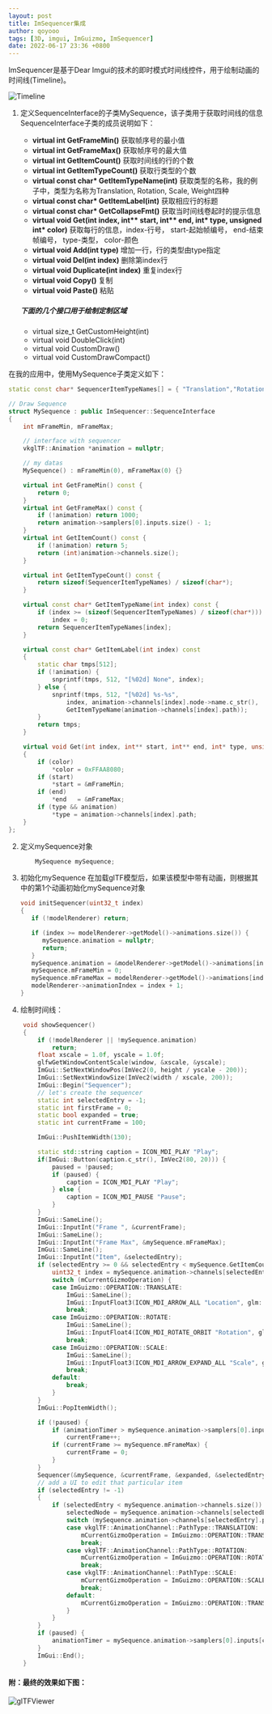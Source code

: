```yaml
---
layout: post
title: ImSequencer集成
author: qoyooo
tags: [3D, imgui, ImGuizmo, ImSequencer]
date: 2022-06-17 23:36 +0800
---
```

ImSequencer是基于Dear Imgui的技术的即时模式时间线控件，用于绘制动画的时间线(Timeline)。

![Timeline](https://github.com/qoyooo/qoyooo.github.io/raw/main/_posts/images/ImSequencer.png)

1. 定义SequenceInterface的子类MySequence，该子类用于获取时间线的信息 
   SequenceInterface子类的成员说明如下：
   * **virtual int GetFrameMin()**  获取帧序号的最小值
   * **virtual int GetFrameMax()**  获取帧序号的最大值
   * **virtual int GetItemCount()** 获取时间线的行的个数
   * **virtual int GetItemTypeCount()**  获取行类型的个数
   * **virtual const char\* GetItemTypeName(int)**  获取类型的名称，我的例子中，类型为名称为Translation, Rotation, Scale, Weight四种
   * **virtual const char\* GetItemLabel(int)** 获取相应行的标题
   * **virtual const char\* GetCollapseFmt()** 获取当时间线卷起时的提示信息
   * **virtual void Get(int index, int\*\* start, int\*\* end, int\* type, unsigned int\* color)**  获取每行的信息，index-行号， start-起始帧编号， end-结束帧编号， type-类型， color-颜色
   * **virtual void Add(int type)**  增加一行，行的类型由type指定
   * **virtual void Del(int index)**  删除第index行
   * **virtual void Duplicate(int index)** 重复index行
   * **virtual void Copy()**  复制
   * **virtual void Paste()** 粘贴

   ##### 下面的几个接口用于绘制定制区域
   * virtual size_t GetCustomHeight(int)
   * virtual void DoubleClick(int)
   * virtual void CustomDraw()
   * virtual void CustomDrawCompact()

在我的应用中，使用MySequence子类定义如下：
```C++
static const char* SequencerItemTypeNames[] = { "Translation","Rotation", "Scale", "Weight"};

// Draw Sequence
struct MySequence : public ImSequencer::SequenceInterface
{
    int mFrameMin, mFrameMax;

    // interface with sequencer
    vkglTF::Animation *animation = nullptr;

    // my datas
    MySequence() : mFrameMin(0), mFrameMax(0) {}

    virtual int GetFrameMin() const {
        return 0;
    }
    virtual int GetFrameMax() const {
        if (!animation) return 1000;
        return animation->samplers[0].inputs.size() - 1;
    }
    virtual int GetItemCount() const {
        if (!animation) return 5;
        return (int)animation->channels.size();
    }

    virtual int GetItemTypeCount() const {
        return sizeof(SequencerItemTypeNames) / sizeof(char*);
    }

    virtual const char* GetItemTypeName(int index) const {
        if (index >= (sizeof(SequencerItemTypeNames) / sizeof(char*)))
            index = 0;
        return SequencerItemTypeNames[index];
    }

    virtual const char* GetItemLabel(int index) const
    {
        static char tmps[512];
        if (!animation) {
            snprintf(tmps, 512, "[%02d] None", index);
        } else {
            snprintf(tmps, 512, "[%02d] %s-%s",
                index, animation->channels[index].node->name.c_str(),
                GetItemTypeName(animation->channels[index].path));
        }
        return tmps;
    }

    virtual void Get(int index, int** start, int** end, int* type, unsigned int* color)
    {
        if (color)
            *color = 0xFFAA8080;
        if (start)
            *start = &mFrameMin;
        if (end)
            *end   = &mFrameMax;
        if (type && animation)
            *type = animation->channels[index].path;
    }
};
```

2. 定义mySequence对象
   ```C++
       MySequence mySequence;
   ```

3. 初始化mySequence
   在加载glTF模型后，如果该模型中带有动画，则根据其中的第1个动画初始化mySequence对象
   ```C++
   void initSequencer(uint32_t index)
   {
      if (!modelRenderer) return;

      if (index >= modelRenderer->getModel()->animations.size()) {
         mySequence.animation = nullptr;
         return;
      }
      mySequence.animation = &modelRenderer->getModel()->animations[index];
      mySequence.mFrameMin = 0;
      mySequence.mFrameMax = modelRenderer->getModel()->animations[index].samplers[0].inputs.size() - 1;
      modelRenderer->animationIndex = index + 1;
   }
   ```

4. 绘制时间线：
```C++
    void showSequencer()
    {
        if (!modelRenderer || !mySequence.animation)
            return;
        float xscale = 1.0f, yscale = 1.0f;
        glfwGetWindowContentScale(window, &xscale, &yscale);
        ImGui::SetNextWindowPos(ImVec2(0, height / yscale - 200));
        ImGui::SetNextWindowSize(ImVec2(width / xscale, 200));
        ImGui::Begin("Sequencer");
        // let's create the sequencer
        static int selectedEntry = -1;
        static int firstFrame = 0;
        static bool expanded = true;
        static int currentFrame = 100;

        ImGui::PushItemWidth(130);

        static std::string caption = ICON_MDI_PLAY "Play";
        if(ImGui::Button(caption.c_str(), ImVec2(80, 20))) {
            paused = !paused;
            if (paused) {
                caption = ICON_MDI_PLAY "Play";
            } else {
                caption = ICON_MDI_PAUSE "Pause";
            }
        }
        ImGui::SameLine();
        ImGui::InputInt("Frame ", &currentFrame);
        ImGui::SameLine();
        ImGui::InputInt("Frame Max", &mySequence.mFrameMax);
        ImGui::SameLine();
        ImGui::InputInt("Item", &selectedEntry);
        if (selectedEntry >= 0 && selectedEntry < mySequence.GetItemCount()) {
            uint32_t index = mySequence.animation->channels[selectedEntry].samplerIndex;
            switch (mCurrentGizmoOperation) {
            case ImGuizmo::OPERATION::TRANSLATE:
                ImGui::SameLine();
                ImGui::InputFloat3(ICON_MDI_ARROW_ALL "Location", glm::value_ptr(mySequence.animation->samplers[index].outputsVec4[currentFrame]));
                break;
            case ImGuizmo::OPERATION::ROTATE:
                ImGui::SameLine();
                ImGui::InputFloat4(ICON_MDI_ROTATE_ORBIT "Rotation", glm::value_ptr(mySequence.animation->samplers[index].outputsVec4[currentFrame]));
                break;
            case ImGuizmo::OPERATION::SCALE:
                ImGui::SameLine();
                ImGui::InputFloat3(ICON_MDI_ARROW_EXPAND_ALL "Scale", glm::value_ptr(mySequence.animation->samplers[index].outputsVec4[currentFrame]));
                break;
            default:
                break;
            }
        }
        ImGui::PopItemWidth();

        if (!paused) {
            if (animationTimer > mySequence.animation->samplers[0].inputs[currentFrame + 1])
                currentFrame++;
            if (currentFrame >= mySequence.mFrameMax) {
                currentFrame = 0;
            }
        }
        Sequencer(&mySequence, &currentFrame, &expanded, &selectedEntry, &firstFrame, ImSequencer::SEQUENCER_EDIT_ALL);
        // add a UI to edit that particular item
        if (selectedEntry != -1)
        {
            if (selectedEntry < mySequence.animation->channels.size()) {
                selectedNode = mySequence.animation->channels[selectedEntry].node;
                switch (mySequence.animation->channels[selectedEntry].path) {
                case vkglTF::AnimationChannel::PathType::TRANSLATION:
                    mCurrentGizmoOperation = ImGuizmo::OPERATION::TRANSLATE;
                    break;
                case vkglTF::AnimationChannel::PathType::ROTATION:
                    mCurrentGizmoOperation = ImGuizmo::OPERATION::ROTATE;
                    break;
                case vkglTF::AnimationChannel::PathType::SCALE:
                    mCurrentGizmoOperation = ImGuizmo::OPERATION::SCALE;
                    break;
                default:
                    mCurrentGizmoOperation = ImGuizmo::OPERATION::TRANSLATE;
                }
            }
        }
        if (paused) {
            animationTimer = mySequence.animation->samplers[0].inputs[currentFrame];
        }
        ImGui::End();
    }
```
#### 附：最终的效果如下图：
![glTFViewer](https://github.com/qoyooo/qoyooo.github.io/raw/main/_posts/images/glTFViewer.png)
